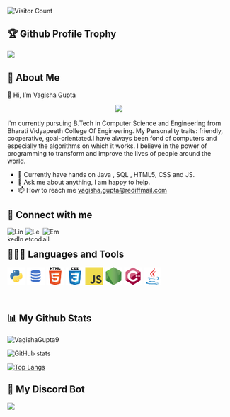   ![Visitor Count](https://profile-counter.glitch.me/VagishaGupta9/count.svg)
 
  
 <h2>🏆 Github Profile Trophy</h2>
<a href="https://github.com/ryo-ma/github-profile-trophy">
  <img height="170" src="https://github-profile-trophy.vercel.app/?username=VagishaGupta9&column=8&theme=algolia&no-frame=true"/>
</a>


<h2>💫 About Me</h2>

👋 Hi, I’m Vagisha Gupta
 <p align="center">
  <a href="https://github.com/VagishaGupta9"><img src="https://readme-typing-svg.herokuapp.com/?lines=Web%20Designer;Discord-Bot%20Developer;Wanna%20be%20a%20cloud%20expert&center=true&width=480&height=75"></a>
</p>
  

   I'm currently pursuing B.Tech in Computer Science and Engineering from Bharati Vidyapeeth College Of Engineering.
    My Personality traits: friendly, cooperative, goal-orientated.I have always been fond of computers and especially the algorithms on which it works.
    I believe in the power of programming to transform and improve the lives of people around the world.

- 🌱 Currently have hands on Java , SQL , HTML5, CSS and JS.
- 💬 Ask me about anything, I am happy to help.
- 📫 How to reach me vagisha.gupta@rediffmail.com 


<h2>📱 Connect with me</h2>
<p><a href="https://www.linkedin.com/in/vagisha-gupta-964495217/"><img align="left" alt="LinkedIn" height="30" width="40" src="https://raw.githubusercontent.com/rahuldkjain/github-profile-readme-generator/master/src/images/icons/Social/linked-in-alt.svg" /></a>
<a href="https://leetcode.com/Vagisha_Gupta/"><img align="left" alt="Leetcode" height="30" width="40" src="https://raw.githubusercontent.com/rahuldkjain/github-profile-readme-generator/master/src/images/icons/Social/leet-code.svg" /></a>
<a href="mailto:vagisha.gupta@rediffmail.com"><img align="left"  height="30" width="40" src="https://icons.iconarchive.com/icons/wwalczyszyn/android-style-honeycomb/64/GMail-icon.png" alt="Email"></a></p>


<br />

<h2>👩🏻‍💻 Languages and Tools</h2>
<p><img align="center" alt="Python" width="40px" height="40" src="https://raw.githubusercontent.com/github/explore/80688e429a7d4ef2fca1e82350fe8e3517d3494d/topics/python/python.png" />
<img align="center" alt="SQL" width="40px" height="40"src="https://raw.githubusercontent.com/github/explore/80688e429a7d4ef2fca1e82350fe8e3517d3494d/topics/sql/sql.png" />
<img align="center" alt="HTML5" width="40px" height="40" src="https://raw.githubusercontent.com/github/explore/80688e429a7d4ef2fca1e82350fe8e3517d3494d/topics/html/html.png" />
<img align="center" alt="CSS3" width="40px" height="40" src="https://raw.githubusercontent.com/github/explore/80688e429a7d4ef2fca1e82350fe8e3517d3494d/topics/css/css.png" />
<img align="center" alt="JavaScript" width="40px" height="40" src="https://raw.githubusercontent.com/github/explore/80688e429a7d4ef2fca1e82350fe8e3517d3494d/topics/javascript/javascript.png" />
<img align="center" alt="Node.js" width="40px" height="40" src="https://raw.githubusercontent.com/github/explore/80688e429a7d4ef2fca1e82350fe8e3517d3494d/topics/nodejs/nodejs.png" />
<img align="center" src="https://raw.githubusercontent.com/devicons/devicon/master/icons/cplusplus/cplusplus-original.svg" alt="cplusplus" width="40" height="40"/> </a>
<img align="center" src="https://raw.githubusercontent.com/devicons/devicon/master/icons/java/java-original.svg" alt="java" width="40" height="40"/> </a></p>

<br />


<h2>📊 My Github Stats</h2>

<p><img align="center" src="https://github-readme-streak-stats.herokuapp.com/?user=VagishaGupta9&theme=Gradient" alt="VagishaGupta9" /></p>


![GitHub stats](https://github-readme-stats.vercel.app/api?username=VagishaGupta9&show_icons=true&theme=algolia&count_private=true)

[![Top Langs](https://github-readme-stats.vercel.app/api/top-langs/?username=VagishaGupta9&layout=compact&theme=blue-green)](https://github.com/anuraghazra/github-readme-stats)

<h2>🤖 My Discord Bot</h2>
<a href="https://top.gg/bot/911679569847799808">
  <img align="left"  src="https://top.gg/api/widget/911679569847799808.svg">
</a>
<!---
vagisha25/vagisha25 is a ✨ special ✨ repository because its `README.md` (this file) appears on your GitHub profile.
You can click the Preview link to take a look at your changes.
--->
